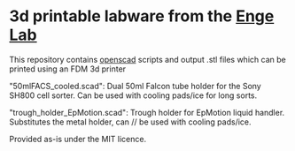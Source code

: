 # 3d printable labware from the [Enge Lab](http://www.engelab.org)


This repository contains [openscad](https://www.openscad.org/) scripts and output .stl files which can be printed using an FDM 3d printer

"50mlFACS_cooled.scad":
Dual 50ml Falcon tube holder for the Sony SH800 cell sorter. Can be used with cooling pads/ice for long sorts.

"trough_holder_EpMotion.scad":
Trough holder for EpMotion liquid handler. Substitutes the metal holder, can // be used with cooling pads/ice.

Provided as-is under the MIT licence.

